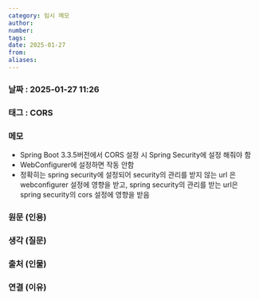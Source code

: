 ```yaml
---
category: 임시 메모
author: 
number: 
tags: 
date: 2025-01-27
from: 
aliases:
---
```

### 날짜 : 2025-01-27 11:26
### 태그 : CORS

### 메모 
- Spring Boot 3.3.5버전에서 CORS 설정 시 Spring Security에 설정 해줘야 함
- WebConfigurer에 설정하면 작동 안함
- 정확히는 spring security에 설정되어 security의 관리를 받지 않는 url 은 webconfigurer 설정에 영향을 받고, spring security의 관리를 받는 url은 spring security의 cors 설정에 영향을 받음

### 원문 (인용) 

### 생각 (질문) 

### 출처 (인물) 

### 연결 (이유)